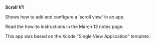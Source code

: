 **Scroll V1**

Shows how to add and configure a 'scroll view' in an app.

Read the how-to instructions in the March 13 notes page.  

This app was based on the Xcode "Single View Application" template.
